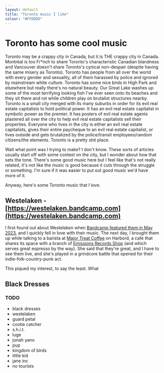 ```yaml
---
layout: default
title: "Toronto music I like"
colour: "#FFDDDD"
---
```


# Toronto has some cool music

Toronto may be a crappy city in Canada, but it is THE crappy city in Canada. Montréal is too Fr\*nch to share Toronto's characteristic Canadian blandness and Vancouver doesn't share Toronto's cynical non-despair (despite having the same misery as Toronto). Toronto has people from all over the world with every gender and sexuality, all of them harassed by police and ignored by mainstream white culture. Toronto has some nice birds in High Park and elsewhere but really there's no natural beauty. Our Great Lake washes up some of the most terrifying looking fish I've ever seen onto its beaches and they sit there and rot while children play on brutalist structures nearby. Toronto is a small city merged with its many suburbs in order for its evil real estate capitalists to hold political power. It has an evil real estate capitalist in symbolic power as the premier. It has posters of evil real estate agents plastered all over the city to help evil real estate capitalists sell their properties. Everyone who lives in the city is either an evil real estate capitalists, gives their entire paycheque to an evil real estate capitalist, or lives outside and gets brutalized by the police/transit employees/random citizens/the elements. Toronto is a pretty shit place.

Wait what point was I trying to make? I don't know. These sorts of articles usually start off with some context on the city, but I wonder about how that sets the tone. There's some good music here but I feel like that's not really related, it's not like the music is good because it cuts through the struggle or something. I'm sure if it was easier to put out good music we'd have more of it.

Anyway, here's some Toronto music that I love.

## Westelaken - [https://westelaken.bandcamp.com](https://westelaken.bandcamp.com)

I first found out about Westelaken when [Bandcamp featured them in May 2023](https://daily.bandcamp.com/hidden-gems/westelaken-self-titled-review), and I quickly fell in love with their music. The next day, I brought them up while talking to a barista at [Major Treat Coffee](https://www.instagram.com/majortreatcoffee) on Harbord, a cafe that shares its space with a branch of [Emissions Records Shop](https://recordshopemissions.com/) (and which serves great espresso by the way). She said that they're great, and I have to see them live, and she's played in a grindcore battle that opened for their indie-folk-country-punk act.

This piqued my interest, to say the least. What 

## Black Dresses



### TODO

- black dresses
- westelaken
- guard petal
- cootie catcher
- s.h.i.t.
- luge
- jonah yano
- pup
- kingdom of birds
- little kid
- jane inc
- no tourists
